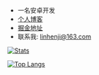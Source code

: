 - 一名安卓开发
- [个人博客](https://www.zakli.cn/)
- [掘金地址](https://juejin.im/user/2612095356509565/posts)
- 联系我: linhenji@163.com      


[![Stats](https://github-readme-stats.vercel.app/api?username=ZakAnun&show_icons=true&theme=tokyonight)](https://github.com/ZakAnun/ZakAnun)

[![Top Langs](https://github-readme-stats.vercel.app/api/top-langs/?username=ZakAnun&layout=compact&theme=tokyonight)](https://github.com/ZakAnun/ZakAnun)
<!--
**ZakAnun/ZakAnun** is a ✨ _special_ ✨ repository because its `README.md` (this file) appears on your GitHub profile.

Here are some ideas to get you started:

- 🔭 I’m currently working on ...
- 🌱 I’m currently learning ...
- 👯 I’m looking to collaborate on ...
- 🤔 I’m looking for help with ...
- 💬 Ask me about ...
- 📫 How to reach me: ...
- 😄 Pronouns: ...
- ⚡ Fun fact: ...
-->
